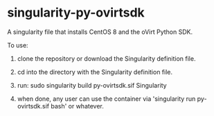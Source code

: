 # singularity-py-ovirtsdk
A singularity file that installs CentOS 8 and the oVirt Python SDK.

To use:

1. clone the repository or download the Singularity definition file.

2. cd into the directory with the Singularity definition file.

3. run: sudo singularity build py-ovirtsdk.sif Singularity

4. when done, any user can use the container via 'singularity run py-ovirtsdk.sif bash' or whatever.
